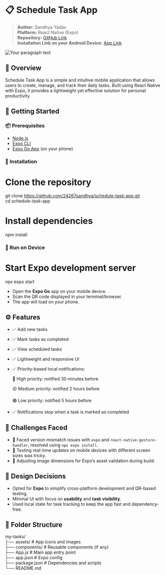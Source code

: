 # 📋 Schedule Task App

> **Author:** Sandhya Yadav  
> **Platform:** React Native (Expo)  
> **Repository:** [GitHub Link](https://github.com/24267sandhya/schedule-task-app)  
> **Installation Link on your Android Device:** [App Link](https://expo.dev/accounts/sandhya_yadav/projects/schedule/builds/71b01c8f-f73e-4398-8eb7-88908367649a)
>
![Your paragraph text](https://github.com/user-attachments/assets/772c8aae-9d5e-4c90-87ee-90e764704321)



## 🧠 Overview

Schedule Task App is a simple and intuitive mobile application that allows users to create, manage, and track their daily tasks. Built using React Native with Expo, it provides a lightweight yet effective solution for personal productivity.



## 🚀 Getting Started

### 📦 Prerequisites

- [Node.js](https://nodejs.org/)
- [Expo CLI](https://docs.expo.dev/get-started/installation/)
- [Expo Go App](https://expo.dev/client) (on your phone)

### 🔧 Installation


# Clone the repository
git clone https://github.com/24267sandhya/schedule-task-app.git  
cd schedule-task-app

# Install dependencies
npm install


### 📱 Run on Device


# Start Expo development server
npx expo start


* Open the **Expo Go** app on your mobile device.
* Scan the QR code displayed in your terminal/browser.
* The app will load on your phone.



## ⚙️ Features

* ✅ Add new tasks
* ✅ Mark tasks as completed
* ✅ View scheduled tasks
* ✅ Lightweight and responsive UI
* ✅ Priority-based local notifications:  

    🔴 High priority: notified 30 minutes before

    🟡 Medium priority: notified 2 hours before

    🟢 Low priority: notified 5 hours before

 * ✅ Notifications stop when a task is marked as completed



## 🤔 Challenges Faced

* 🔄 Faced version mismatch issues with `expo` and `react-native-gesture-handler`, resolved using `npx expo install`.
* 🧪 Testing real-time updates on mobile devices with different screen sizes was tricky.
* 🧩 Adjusting image dimensions for Expo’s asset validation during build.



## 🧠 Design Decisions

* Opted for **Expo** to simplify cross-platform development and QR-based testing.
* Minimal UI with focus on **usability** and **task visibility**.
* Used local state for task tracking to keep the app fast and dependency-free.



## 📂 Folder Structure

my-tasks/  
├── assets/             # App icons and images  
├── components/         # Reusable components (if any)  
├── App.js              # Main app entry point  
├── app.json            # Expo config  
├── package.json        # Dependencies and scripts  
└── README.md
